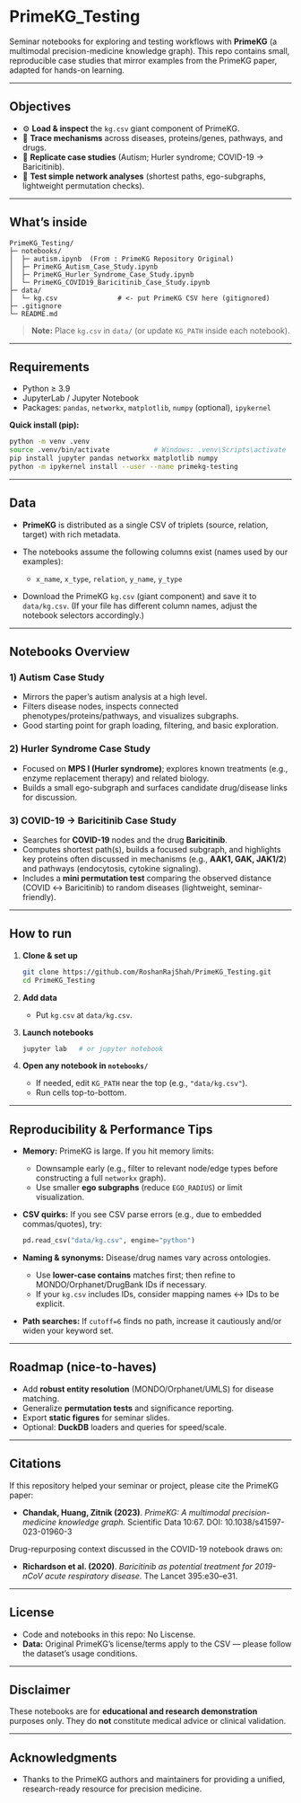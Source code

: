# PrimeKG\_Testing

Seminar notebooks for exploring and testing workflows with **PrimeKG** (a multimodal precision-medicine knowledge graph).
This repo contains small, reproducible case studies that mirror examples from the PrimeKG paper, adapted for hands-on learning.

---

## Objectives

* ⚙️ **Load & inspect** the `kg.csv` giant component of PrimeKG.
* 🧭 **Trace mechanisms** across diseases, proteins/genes, pathways, and drugs.
* 🔁 **Replicate case studies** (Autism; Hurler syndrome; COVID-19 → Baricitinib).
* 🧪 **Test simple network analyses** (shortest paths, ego-subgraphs, lightweight permutation checks).

---

## What’s inside

```
PrimeKG_Testing/
├─ notebooks/
│  ├─ autism.ipynb  (From : PrimeKG Repository Original)
│  ├─ PrimeKG_Autism_Case_Study.ipynb
│  ├─ PrimeKG_Hurler_Syndrome_Case_Study.ipynb
│  └─ PrimeKG_COVID19_Baricitinib_Case_Study.ipynb
├─ data/
│  └─ kg.csv               # <- put PrimeKG CSV here (gitignored)
├─ .gitignore
└─ README.md
```

> **Note:** Place `kg.csv` in `data/` (or update `KG_PATH` inside each notebook).

---

## Requirements

* Python ≥ 3.9
* JupyterLab / Jupyter Notebook
* Packages: `pandas`, `networkx`, `matplotlib`, `numpy` (optional), `ipykernel`

**Quick install (pip):**

```bash
python -m venv .venv
source .venv/bin/activate           # Windows: .venv\Scripts\activate
pip install jupyter pandas networkx matplotlib numpy
python -m ipykernel install --user --name primekg-testing
```

---

## Data

* **PrimeKG** is distributed as a single CSV of triplets (source, relation, target) with rich metadata.
* The notebooks assume the following columns exist (names used by our examples):

  * `x_name`, `x_type`, `relation`, `y_name`, `y_type`
* Download the PrimeKG `kg.csv` (giant component) and save it to `data/kg.csv`.
  (If your file has different column names, adjust the notebook selectors accordingly.)

---

## Notebooks Overview

### 1) Autism Case Study

* Mirrors the paper’s autism analysis at a high level.
* Filters disease nodes, inspects connected phenotypes/proteins/pathways, and visualizes subgraphs.
* Good starting point for graph loading, filtering, and basic exploration.

### 2) Hurler Syndrome Case Study

* Focused on **MPS I (Hurler syndrome)**; explores known treatments (e.g., enzyme replacement therapy) and related biology.
* Builds a small ego-subgraph and surfaces candidate drug/disease links for discussion.

### 3) COVID-19 → Baricitinib Case Study

* Searches for **COVID-19** nodes and the drug **Baricitinib**.
* Computes shortest path(s), builds a focused subgraph, and highlights key proteins often discussed in mechanisms (e.g., **AAK1, GAK, JAK1/2**) and pathways (endocytosis, cytokine signaling).
* Includes a **mini permutation test** comparing the observed distance (COVID ↔ Baricitinib) to random diseases (lightweight, seminar-friendly).

---

## How to run

1. **Clone & set up**

   ```bash
   git clone https://github.com/RoshanRajShah/PrimeKG_Testing.git
   cd PrimeKG_Testing
   ```
2. **Add data**

   * Put `kg.csv` at `data/kg.csv`.
3. **Launch notebooks**

   ```bash
   jupyter lab   # or jupyter notebook
   ```
4. **Open any notebook in `notebooks/`**

   * If needed, edit `KG_PATH` near the top (e.g., `"data/kg.csv"`).
   * Run cells top-to-bottom.

---

## Reproducibility & Performance Tips

* **Memory:** PrimeKG is large. If you hit memory limits:

  * Downsample early (e.g., filter to relevant node/edge types before constructing a full `networkx` graph).
  * Use smaller **ego subgraphs** (reduce `EGO_RADIUS`) or limit visualization.
* **CSV quirks:** If you see CSV parse errors (e.g., due to embedded commas/quotes), try:

  ```python
  pd.read_csv("data/kg.csv", engine="python")
  ```
* **Naming & synonyms:** Disease/drug names vary across ontologies.

  * Use **lower-case contains** matches first; then refine to MONDO/Orphanet/DrugBank IDs if necessary.
  * If your `kg.csv` includes IDs, consider mapping names ↔ IDs to be explicit.
* **Path searches:** If `cutoff=6` finds no path, increase it cautiously and/or widen your keyword set.

---

## Roadmap (nice-to-haves)

* Add **robust entity resolution** (MONDO/Orphanet/UMLS) for disease matching.
* Generalize **permutation tests** and significance reporting.
* Export **static figures** for seminar slides.
* Optional: **DuckDB** loaders and queries for speed/scale.

---

## Citations

If this repository helped your seminar or project, please cite the PrimeKG paper:

* **Chandak, Huang, Zitnik (2023)**. *PrimeKG: A multimodal precision-medicine knowledge graph.* Scientific Data 10:67.
  DOI: 10.1038/s41597-023-01960-3

Drug-repurposing context discussed in the COVID-19 notebook draws on:

* **Richardson et al. (2020)**. *Baricitinib as potential treatment for 2019-nCoV acute respiratory disease.* The Lancet 395\:e30–e31.

---

## License

* Code and notebooks in this repo: No Liscense.
* **Data:** Original PrimeKG’s license/terms apply to the CSV — please follow the dataset’s usage conditions.

---

## Disclaimer

These notebooks are for **educational and research demonstration** purposes only.
They do **not** constitute medical advice or clinical validation.

---

## Acknowledgments

* Thanks to the PrimeKG authors and maintainers for providing a unified, research-ready resource for precision medicine.
